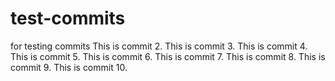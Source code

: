 # test-commits
for testing commits
This is commit 2. 
This is commit 3.
This is commit 4.
This is commit 5.
This is commit 6.
This is commit 7.
This is commit 8.
This is commit 9.
This is commit 10.
